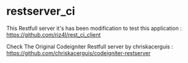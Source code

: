 # restserver_ci
This Restfull server it's has been modification to test this application : https://github.com/riz4l/rest_ci_client

Check The Original Codeigniter Restfull server by chriskacerguis : https://github.com/chriskacerguis/codeigniter-restserver
